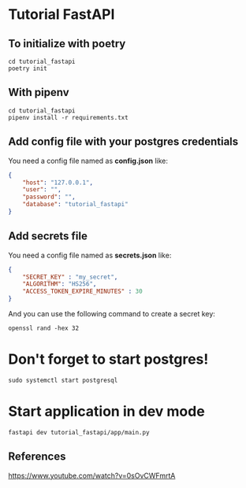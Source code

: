 # Tutorial FastAPI 
## To initialize with poetry
```
cd tutorial_fastapi
poetry init
```

## With pipenv
```
cd tutorial_fastapi
pipenv install -r requirements.txt
```
## Add config file with your postgres credentials 
You need a config file named as **config.json** like:

```json
{
    "host": "127.0.0.1",
    "user": "",
    "password": "",
    "database": "tutorial_fastapi"
}
```

## Add secrets file 
You need a config file named as **secrets.json** like:

```json
{
    "SECRET_KEY" : "my_secret",
    "ALGORITHM": "HS256",
    "ACCESS_TOKEN_EXPIRE_MINUTES" : 30
}
```
And you can use the following command to create a secret key:
```
openssl rand -hex 32
```

# Don't forget to start postgres!
```
sudo systemctl start postgresql
```

# Start application in dev mode
```
fastapi dev tutorial_fastapi/app/main.py  
```

## References
https://www.youtube.com/watch?v=0sOvCWFmrtA